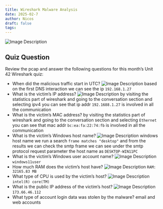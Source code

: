 ```yaml
---
title: Wireshark Malware Analysis
date: 2025-02-7
author: Nicos
draft: false
tags: 
---
```

![Image Description](/images/Pasted%20image%2020250207184158.png)

## Quiz Question

Review the pcap and answer the following questions for this month’s Unit 42 Wireshark quiz:

- When did the malicious traffic start in UTC?
![Image Description](/images/Pasted%20image%2020250207184736.png)
based on the first DNS interaction we can see the ip `192.168.1.27`
- What is the victim’s IP address?
![Image Description](/images/Pasted%20image%2020250207185128.png)
by visiting the statistics part of wireshark and going to the conversation section and selecting ipv4 you can see that ip addr `192.1688.1.27` is involved in all the communication
- What is the victim’s MAC address?
by visiting the statistics part of wireshark and going to the conversation section and selecting `Ethernet` you can see that mac addr `bc:ea:fa:22:74:fb` is involved in all the communication
- What is the victim’s Windows host name?
![Image Description](/images/Pasted%20image%2020250207185924.png)
windows host name we run a search `frame matches "desktop"` and from the results we can check the smtp frame
we can see under the smtp protocol request parameter the host name as `DESKTOP-WIN11PC`
- What is the victim’s Windows user account name?
![Image Description](/images/Pasted%20image%2020250207190124.png)
`windows11user`
- How much RAM does the victim’s host have?
![Image Description](/images/Pasted%20image%2020250207190209.png)
`RAM: 32165.83 MB`
- What type of CPU is used by the victim’s host?
![Image Description](/images/Pasted%20image%2020250207190401.png)
`intel(R) core(TM)`
- What is the public IP address of the victim’s host?
![Image Description](/images/Pasted%20image%2020250207190513.png)
`173.66.46.112`
- What type of account login data was stolen by the malware? email and web accounts


